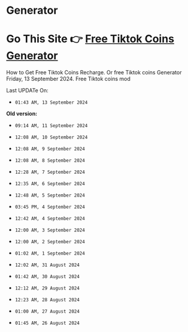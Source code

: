 # Generator

# Go This Site 👉 [Free Tiktok Coins Generator](https://modren8.com/tiktok-coins)
How to Get Free Tiktok Coins Recharge. Or free Tiktok coins Generator Friday, 13 September 2024. Free Tiktok coins mod

Last UPDATe On:
- `01:43 AM, 13 September 2024` 

 **Old version:**
 - `09:14 AM, 11 September 2024 `
- `12:08 AM, 10 September 2024 `
- `12:08 AM, 9 September 2024 `
- `12:08 AM, 8 September 2024 `
- `12:28 AM, 7 September 2024 `
- `12:35 AM, 6 September 2024 `

- `12:48 AM, 5 September 2024 `

- `03:45 PM, 4 September 2024 `

- `12:42 AM, 4 September 2024 `

- `12:00 AM, 3 September 2024 `

- `12:00 AM, 2 September 2024 `

- `01:02 AM, 1 September 2024 `

- `12:02 AM, 31 August 2024 `

- `01:42 AM, 30 August 2024 `

- `12:12 AM, 29 August 2024 `

- `12:23 AM, 28 August 2024 `

- `01:00 AM, 27 August 2024 `

- `01:45 AM, 26 August 2024 `

